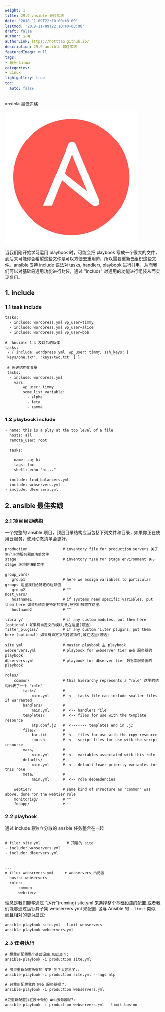 ```yaml
---
weight: 1
title: 29.9 ansible 最佳实践
date: '2018-11-09T22:10:00+08:00'
lastmod: '2018-11-09T22:10:00+08:00'
draft: false
author: 宋涛
authorLink: https://hotttao.github.io/
description: 29.9 ansible 最佳实践
featuredImage: null
tags:
- 马哥 Linux
categories:
- Linux
lightgallery: true
toc:
  auto: false
---
```


ansible 最佳实践

![HA](/images/linux_mt/linux_ansible.jpg)
<!-- more -->

当我们刚开始学习运用 playbook 时，可能会把 playbook 写成一个很大的文件，到后来可能你会希望这些文件是可以方便去重用的，所以需要重新去组织这些文件。ansible 支持 include 语法对 tasks, handlers, playbook 进行引用，从而我们可以对基础的通用功能进行封装，通过 "include" 对通用的功能进行组装从而实现复用。


## 1. include
### 1.1 task include

```
tasks:
  - include: wordpress.yml wp_user=timmy
  - include: wordpress.yml wp_user=alice
  - include: wordpress.yml wp_user=bob

#  Ansible 1.4 及以后的版本
tasks:
 - { include: wordpress.yml, wp_user: timmy, ssh_keys: [ 'keys/one.txt', 'keys/two.txt' ] }

 # 传递结构化变量
 tasks:
  - include: wordpress.yml
    vars:
        wp_user: timmy
        some_list_variable:
          - alpha
          - beta
          - gamma

```

### 1.2 playbook include
```
- name: this is a play at the top level of a file
  hosts: all
  remote_user: root

  tasks:

  - name: say hi
    tags: foo
    shell: echo "hi..."

- include: load_balancers.yml
- include: webservers.yml
- include: dbservers.yml
```


## 2. ansible 最佳实践
### 2.1 项目目录结构
一个完整的 ansible 项目，顶层目录结构应当包括下列文件和目录，如果你正在使用云服务，使用动态清单会更好。

```
production                # inventory file for production servers 关于生产环境服务器的清单文件
stage                     # inventory file for stage environment 关于 stage 环境的清单文件

group_vars/
   group1                 # here we assign variables to particular groups 这里我们给特定的组赋值
   group2                 # ""
host_vars/
   hostname1              # if systems need specific variables, put them here 如果系统需要特定的变量,把它们放置在这里.
   hostname2              # ""

library/                  # if any custom modules, put them here (optional) 如果有自定义的模块,放在这里(可选)
filter_plugins/           # if any custom filter plugins, put them here (optional) 如果有自定义的过滤插件,放在这里(可选)

site.yml                  # master playbook 主 playbook
webservers.yml            # playbook for webserver tier Web 服务器的 playbook
dbservers.yml             # playbook for dbserver tier 数据库服务器的 playbook

roles/
    common/               # this hierarchy represents a "role" 这里的结构代表了一个 "role"
        tasks/            #
            main.yml      #  <-- tasks file can include smaller files if warranted
        handlers/         #
            main.yml      #  <-- handlers file
        templates/        #  <-- files for use with the template resource
            ntp.conf.j2   #  <------- templates end in .j2
        files/            #
            bar.txt       #  <-- files for use with the copy resource
            foo.sh        #  <-- script files for use with the script resource
        vars/             #
            main.yml      #  <-- variables associated with this role
        defaults/         #
            main.yml      #  <-- default lower priority variables for this role
        meta/             #
            main.yml      #  <-- role dependencies

    webtier/              # same kind of structure as "common" was above, done for the webtier role
    monitoring/           # ""
    fooapp/               # ""
```

### 2.2 playbook
通过 include 将独立分散的 ansible 任务整合在一起

```
---
# file: site.yml            # 顶层的 site
- include: webservers.yml
- include: dbservers.yml


---
# file: webservers.yml     # webservers 的配置
- hosts: webservers
  roles:
    - common
    - webtierv
```

理念是我们能够通过 “运行”(running) site.yml 来选择整个基础设施的配置.或者我们能够通过运行其子集 webservers.yml 来配置. 这与 Ansible 的 `--limit` 类似,而且相对的更为显式:

```
ansible-playbook site.yml --limit webservers
ansible-playbook webservers.yml
```

### 2.3 任务执行
```
# 想重新配置整个基础设施,如此即可:
ansible-playbook -i production site.yml

# 那只重新配置所有的 NTP 呢？太容易了.:
ansible-playbook -i production site.yml --tags ntp

# 只重新配置我的 Web 服务器呢？:
ansible-playbook -i production webservers.yml

#只重新配置我在波士顿的 Web服务器呢?:
ansible-playbook -i production webservers.yml --limit boston
```
